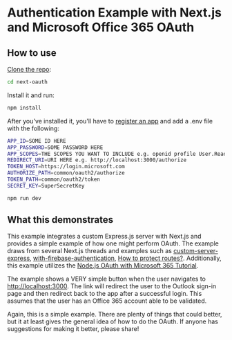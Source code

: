 # Authentication Example with Next.js and Microsoft Office 365 OAuth

## How to use

[Clone the repo](https://github.com/tml123/next-oauth):

```bash
cd next-oauth
```

Install it and run:

```bash
npm install
```

After you've installed it, you'll have to [register an app](https://apps.dev.microsoft.com/) and add a .env file with the following:

```bash
APP_ID=SOME ID HERE
APP_PASSWORD=SOME PASSWORD HERE
APP_SCOPES=THE SCOPES YOU WANT TO INCLUDE e.g. openid profile User.Read Mail.Read Mail.Send
REDIRECT_URI=URI HERE e.g. http://localhost:3000/authorize
TOKEN_HOST=https://login.microsoft.com
AUTHORIZE_PATH=common/oauth2/authorize
TOKEN_PATH=common/oauth2/token
SECRET_KEY=SuperSecretKey
```

```bash
npm run dev
```

## What this demonstrates

This example integrates a custom Express.js server with Next.js and provides a simple example of how one might perform OAuth.  The example draws from several Next.js threads and examples such as [custom-server-express](https://github.com/zeit/next.js/tree/canary/examples/custom-server-express), [with-firebase-authentication](https://github.com/zeit/next.js/tree/canary/examples/with-firebase-authentication), [How to protect routes?](https://github.com/iaincollins/nextjs-starter/issues/12).  Additionally, this example utilizes the [Node.js OAuth with Microsoft 365 Tutorial](https://docs.microsoft.com/en-us/outlook/rest/node-tutorial).

The example shows a VERY simple button when the user navigates to [http://localhost:3000](http://localhost:3000).  The link will redirect the user to the Outlook sign-in page and then redirect back to the app after a successful login.  This assumes that the user has an Office 365 account able to be validated.

Again, this is a simple example.  There are plenty of things that could better, but it at least gives the general idea of how to do the OAuth.  If anyone has suggestions for making it better, please share!